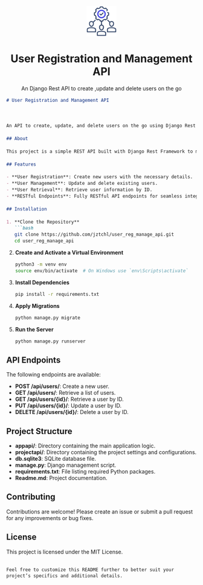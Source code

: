 
<br />
<div align="center">
  <a href="https://github.com/kmvishnu625/blog">
    <img src="favicon.ico" alt="Logo" width="80" height="80">
  </a>

<h1 align="center">User Registration and Management API</h1>

  <p align="center">
  An Django Rest API to create ,update and delete users on the go
  </p>
</div>


```markdown
# User Registration and Management API



An API to create, update, and delete users on the go using Django Rest Framework.

## About

This project is a simple REST API built with Django Rest Framework to manage user registrations and their management. It provides endpoints to create, update, retrieve, and delete user information.

## Features

- **User Registration**: Create new users with the necessary details.
- **User Management**: Update and delete existing users.
- **User Retrieval**: Retrieve user information by ID.
- **RESTful Endpoints**: Fully RESTful API endpoints for seamless integration.

## Installation

1. **Clone the Repository**
   ```bash
   git clone https://github.com/jztchl/user_reg_manage_api.git
   cd user_reg_manage_api
   ```

2. **Create and Activate a Virtual Environment**
   ```bash
   python3 -m venv env
   source env/bin/activate  # On Windows use `env\Scripts\activate`
   ```

3. **Install Dependencies**
   ```bash
   pip install -r requirements.txt
   ```

4. **Apply Migrations**
   ```bash
   python manage.py migrate
   ```

5. **Run the Server**
   ```bash
   python manage.py runserver
   ```

## API Endpoints

The following endpoints are available:

- **POST /api/users/**: Create a new user.
- **GET /api/users/**: Retrieve a list of users.
- **GET /api/users/{id}/**: Retrieve a user by ID.
- **PUT /api/users/{id}/**: Update a user by ID.
- **DELETE /api/users/{id}/**: Delete a user by ID.

## Project Structure

- **appapi/**: Directory containing the main application logic.
- **projectapi/**: Directory containing the project settings and configurations.
- **db.sqlite3**: SQLite database file.
- **manage.py**: Django management script.
- **requirements.txt**: File listing required Python packages.
- **Readme.md**: Project documentation.

## Contributing

Contributions are welcome! Please create an issue or submit a pull request for any improvements or bug fixes.

## License

This project is licensed under the MIT License.

```

Feel free to customize this README further to better suit your project’s specifics and additional details.
